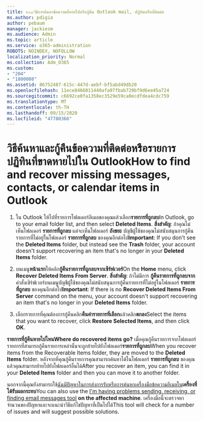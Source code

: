 ```yaml
---
title: ๒๐๔วิธีการค้นหาข้อความที่หายไปหรือกู้คืน Outlook mail, ปฏิทินหรือที่ติดต่อ
ms.author: pdigia
author: pebaum
manager: jackiesm
ms.audience: Admin
ms.topic: article
ms.service: o365-administration
ROBOTS: NOINDEX, NOFOLLOW
localization_priority: Normal
ms.collection: Adm_O365
ms.custom:
- "204"
- "1800008"
ms.assetid: 86752487-615c-447d-aebf-bf5abd49db20
ms.openlocfilehash: 11ece8466011440afa97fbab729bf9d6ee45a724
ms.sourcegitcommit: c6692ce0fa1358ec3529e59ca0ecdfdea4cdc759
ms.translationtype: MT
ms.contentlocale: th-TH
ms.lasthandoff: 09/15/2020
ms.locfileid: "47780366"
---
```

# <a name="how-to-find-and-recover-missing-messages-contacts-or-calendar-items-in-outlook"></a><span data-ttu-id="13cc4-102">วิธีค้นหาและกู้คืนข้อความที่ติดต่อหรือรายการปฏิทินที่ขาดหายไปใน Outlook</span><span class="sxs-lookup"><span data-stu-id="13cc4-102">How to find and recover missing messages, contacts, or calendar items in Outlook</span></span>

1. <span data-ttu-id="13cc4-103">ใน Outlook ให้ไปที่รายการโฟลเดอร์อีเมลของคุณแล้วเลือก**รายการที่ถูกลบ**</span><span class="sxs-lookup"><span data-stu-id="13cc4-103">In Outlook, go to your email folder list, and then select **Deleted Items**.</span></span> <span data-ttu-id="13cc4-104">**สิ่งสำคัญ**: ถ้าคุณไม่เห็นโฟลเดอร์ **รายการที่ถูกลบ** แต่จะเห็นโฟลเดอร์ **ถังขยะ** บัญชีผู้ใช้ของคุณไม่สนับสนุนการกู้คืนรายการที่ไม่อยู่ในโฟลเดอร์ **รายการที่ถูกลบ** ของคุณอีกต่อไป</span><span class="sxs-lookup"><span data-stu-id="13cc4-104">**Important**: If you don't see the **Deleted Items** folder, but instead see the **Trash** folder, your account doesn't support recovering an item that's no longer in your **Deleted Items** folder.</span></span>

2. <span data-ttu-id="13cc4-105">บนเมนู**หน้าแรก**ให้คลิก**กู้คืนรายการที่ถูกลบจากเซิร์ฟเวอร์**</span><span class="sxs-lookup"><span data-stu-id="13cc4-105">On the **Home** menu, click **Recover Deleted Items From Server**.</span></span> <span data-ttu-id="13cc4-106">**สิ่งสำคัญ**: ถ้าไม่มีการ **กู้คืนรายการที่ถูกลบจาก** คำสั่งเซิร์ฟเวอร์บนเมนูบัญชีผู้ใช้ของคุณไม่สนับสนุนการกู้คืนรายการที่ไม่อยู่ในโฟลเดอร์ **รายการที่ถูกลบ** ของคุณอีกต่อไป</span><span class="sxs-lookup"><span data-stu-id="13cc4-106">**Important**: If there is no **Recover Deleted Items From Server** command on the menu, your account doesn't support recovering an item that's no longer in your **Deleted Items** folder.</span></span>

3. <span data-ttu-id="13cc4-107">เลือกรายการที่คุณต้องการกู้คืนคลิก**คืนค่ารายการที่เลือก**แล้วคลิก**ตกลง**</span><span class="sxs-lookup"><span data-stu-id="13cc4-107">Select the items that you want to recover, click **Restore Selected Items**, and then click **OK**.</span></span>

<span data-ttu-id="13cc4-108">**รายการที่กู้คืนหายไปไหน**</span><span class="sxs-lookup"><span data-stu-id="13cc4-108">**Where do recovered items go?**</span></span> <span data-ttu-id="13cc4-109">เมื่อคุณกู้คืนรายการจากโฟลเดอร์รายการที่สามารถกู้คืนรายการเหล่านั้นจะถูกย้ายไปยังโฟลเดอร์**รายการที่ถูกลบ**</span><span class="sxs-lookup"><span data-stu-id="13cc4-109">When you recover items from the Recoverable Items folder, they are moved to the **Deleted Items** folder.</span></span> <span data-ttu-id="13cc4-110">หลังจากที่คุณกู้คืนรายการคุณสามารถค้นหาได้ในโฟลเดอร์ **รายการที่ถูกลบ** ของคุณแล้วคุณสามารถย้ายไปยังโฟลเดอร์อื่นได้</span><span class="sxs-lookup"><span data-stu-id="13cc4-110">After you recover an item, you can find it in your **Deleted Items** folder and then you can move it to another folder.</span></span>

<span data-ttu-id="13cc4-111">นอกจากนี้คุณยังสามารถใช้[ฉันมีปัญหาในการส่งการรับหรือการค้นหาเครื่องมือข้อความอีเมลใน](https://aka.ms/SaRA-OutlookSendReceive)**เครื่องที่ได้รับผลกระทบ**</span><span class="sxs-lookup"><span data-stu-id="13cc4-111">You can also use the [I'm having problems sending, receiving, or finding email messages tool](https://aka.ms/SaRA-OutlookSendReceive) **on the affected machine**.</span></span> <span data-ttu-id="13cc4-112">เครื่องมือนี้จะตรวจหาจำนวนของปัญหาและจะแนะนำวิธีแก้ไขปัญหาที่เป็นไปได้</span><span class="sxs-lookup"><span data-stu-id="13cc4-112">This tool will check for a number of issues and will suggest possible solutions.</span></span>
